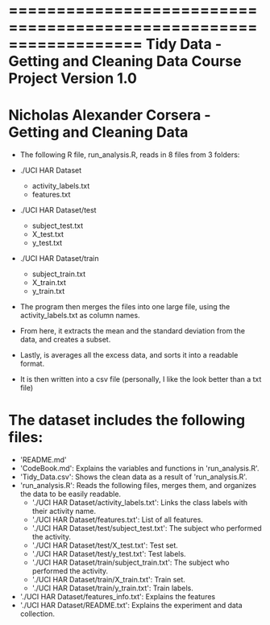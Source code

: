 ==================================================================
Tidy Data - Getting and Cleaning Data Course Project
Version 1.0
==================================================================
Nicholas Alexander
Corsera - Getting and Cleaning Data
===================================
- The following R file, run_analysis.R, reads in 8 files from 3 folders:
- ./UCI HAR Dataset
	- activity_labels.txt
	- features.txt
- ./UCI HAR Dataset/test
	- subject_test.txt
	- X_test.txt
	- y_test.txt
- ./UCI HAR Dataset/train
	- subject_train.txt
	- X_train.txt
	- y_train.txt

- The program then merges the files into one large file, using the activity_labels.txt as column names.
- From here, it extracts the mean and the standard deviation from the data, and creates a subset.
- Lastly, is averages all the excess data, and sorts it into a readable format.
- It is then written into a csv file (personally, I like the look better than a txt file)

The dataset includes the following files:
=========================================
- 'README.md'
- 'CodeBook.md': Explains the variables and functions in 'run_analysis.R'.
- 'Tidy_Data.csv': Shows the clean data as a result of 'run_analysis.R'.
- 'run_analysis.R': Reads the following files, merges them, and organizes the data to be easily readable.
	- './UCI HAR Dataset/activity_labels.txt': Links the class labels with their activity name.
	- './UCI HAR Dataset/features.txt': List of all features.
	- './UCI HAR Dataset/test/subject_test.txt': The subject who performed the activity.
	- './UCI HAR Dataset/test/X_test.txt': Test set.
	- './UCI HAR Dataset/test/y_test.txt': Test labels.
	- './UCI HAR Dataset/train/subject_train.txt': The subject who performed the activity.
	- './UCI HAR Dataset/train/X_train.txt': Train set.
	- './UCI HAR Dataset/train/y_train.txt': Train labels.
- './UCI HAR Dataset/features_info.txt': Explains the features
- './UCI HAR Dataset/README.txt': Explains the experiment and data collection.

